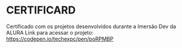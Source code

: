 # CERTIFICARD
Certificado com os projetos desenvolvidos durante a Imersão Dev da ALURA
Link para acessar o projeto: https://codepen.io/techexpc/pen/poRPMBP
